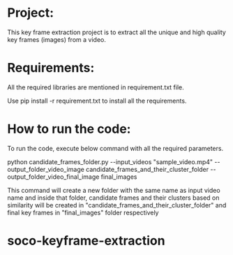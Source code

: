 # Project:

This key frame extraction project is to extract all the unique and high quality key frames (images) from a video.

# Requirements:

All the required libraries are mentioned in requirement.txt file. 

Use pip install -r requirement.txt to install all the requirements.

# How to run the code:

To run the code, execute below command with all the required parameters. 

python candidate_frames_folder.py --input_videos "sample_video.mp4" --output_folder_video_image candidate_frames_and_their_cluster_folder --output_folder_video_final_image final_images

This command will create a new folder with the same name as input video name and inside that folder, candidate frames and their clusters based on similarity will be created in "candidate_frames_and_their_cluster_folder" and final key frames in "final_images" folder respectively
# soco-keyframe-extraction
